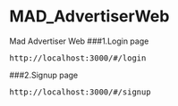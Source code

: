 # MAD_AdvertiserWeb
Mad Advertiser Web
###1.Login page<pre>http://localhost:3000/#/login</pre>
###2.Signup page<pre>http://localhost:3000/#/signup</pre>